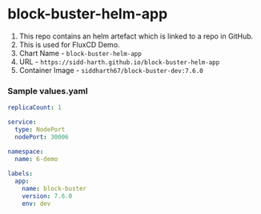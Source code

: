 # block-buster-helm-app

1. This repo contains an helm artefact which is linked to a repo in GitHub. 
2. This is used for FluxCD Demo.
3. Chart Name - `block-buster-helm-app`
4. URL - `https://sidd-harth.github.io/block-buster-helm-app`
5. Container Image - `siddharth67/block-buster-dev:7.6.0`

### Sample values.yaml
```yaml
replicaCount: 1

service:
  type: NodePort
  nodePort: 30006

namespace:
  name: 6-demo
  
labels:
  app:
    name: block-buster
    version: 7.6.0
    env: dev
```
